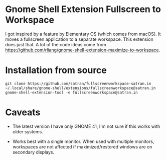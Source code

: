 # Gnome Shell Extension Fullscreen to Workspace

I got inspired by a feature by Elementary OS (which comes from macOS). It moves a fullscreen application to a separate workspace. This extension does just that. A lot of the code ideas come from https://github.com/rliang/gnome-shell-extension-maximize-to-workspace.

# Installation from source
```
git clone https://github.com/satran/fullscreenworkspace-satran.in ~/.local/share/gnome-shell/extensions/fullscreenworkspace@satran.in
gnome-shell-extension-tool -e fullscreenworkspace@satran.in
```

# Caveats
* The latest version I have only GNOME 41, I'm not sure if this works with older systems.
- Works best with a single monitor. When used with multiple monitors, workspaces are not affected if maximized/restored windows are on secondary displays.
